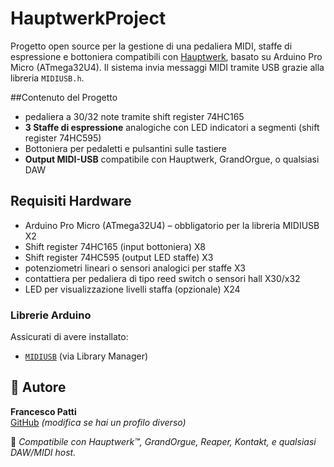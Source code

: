 # HauptwerkProject

Progetto open source per la gestione di una pedaliera MIDI, staffe di espressione e bottoniera compatibili con [Hauptwerk](https://www.hauptwerk.com/), basato su Arduino Pro Micro (ATmega32U4). Il sistema invia messaggi MIDI tramite USB grazie alla libreria `MIDIUSB.h`.

##Contenuto del Progetto

- pedaliera a 30/32 note tramite shift register 74HC165
- **3 Staffe di espressione** analogiche con LED indicatori a segmenti (shift register 74HC595)
- Bottoniera per pedaletti e pulsantini sulle tastiere
- **Output MIDI-USB** compatibile con Hauptwerk, GrandOrgue, o qualsiasi DAW

## Requisiti Hardware

- Arduino Pro Micro (ATmega32U4) – obbligatorio per la libreria MIDIUSB X2
- Shift register 74HC165 (input bottoniera) X8
- Shift register 74HC595 (output LED staffe) X3
- potenziometri lineari o sensori analogici per staffe X3
- contattiera per pedaliera di tipo reed switch o sensori hall X30/x32
- LED per visualizzazione livelli staffa (opzionale) X24

### Librerie Arduino
Assicurati di avere installato:

- [`MIDIUSB`](https://github.com/arduino-libraries/MIDIUSB) (via Library Manager)



## 👤 Autore

**Francesco Patti**  
[GitHub](https://github.com/Alpha004game) *(modifica se hai un profilo diverso)*


🔗 *Compatibile con Hauptwerk™, GrandOrgue, Reaper, Kontakt, e qualsiasi DAW/MIDI host.*

